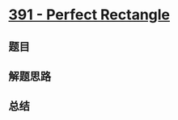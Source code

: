 # [391 - Perfect Rectangle](https://leetcode.com/problems/perfect-rectangle/)

## 题目


## 解题思路


## 总结


